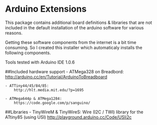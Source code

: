 # Arduino Extensions

This package contains additional board definitions & libraries that are not
included in the default installation of the arduino software for various reasons.

Getting these software components from the internet is a bit time consuming.
So I created this installer which automaticaly installs the following components.

Tools tested with Arduino IDE 1.0.6

##Included hardware support
	- ATMega328 on Breadbord:
		http://arduino.cc/en/Tutorial/ArduinoToBreadboard
 
	- ATTiny44/45/84/85:
		http://hlt.media.mit.edu/?p=1695
 
	- ATMega644p & ATMega1284:
		https://code.google.com/p/sanguino/

##Libraries
	- TinyWireM & TinyWireS: Wire (I2C / TWI) library for the ATtiny85 (using USI)
		http://playground.arduino.cc/Code/USIi2c